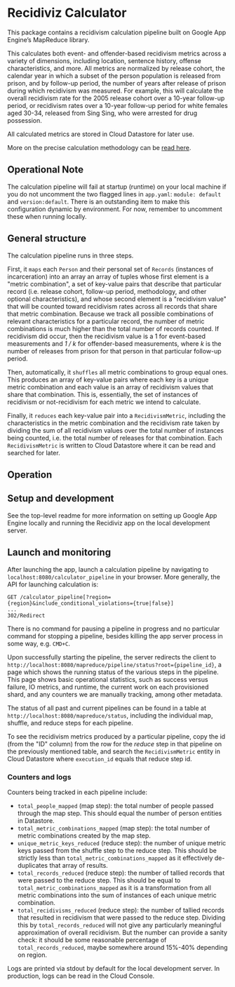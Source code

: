 # Recidiviz Calculator

This package contains a recidivism calculation pipeline built on Google App Engine’s MapReduce library.

This calculates both event- and offender-based recidivism metrics across a variety of dimensions, including location,
sentence history, offense characteristics, and more. All metrics are normalized by release cohort, the calendar year
in which a subset of the person population is released from prison, and by follow-up period, the number of years
after release of prison during which recidivism was measured. For example, this will calculate the overall recidivism
rate for the 2005 release cohort over a 10-year follow-up period, or recidivism rates over a 10-year follow-up period
for white females aged 30-34, released from Sing Sing, who were arrested for drug possession.

All calculated metrics are stored in Cloud Datastore for later use.

More on the precise calculation methodology can be [read here](TODO).

Operational Note
------

The calculation pipeline will fail at startup (runtime) on your local machine if you do not uncomment the two
flagged lines in `app.yaml`: `module: default` and `version:default`. There is an outstanding item to make this
configuration dynamic by environment. For now, remember to uncomment these when running locally.


General structure
------

The calculation pipeline runs in three steps.

First, it `maps` each `Person` and their personal set of `Records`
(instances of incarceration) into an array an array of tuples whose first element is a "metric combination",
a set of key-value pairs that describe that particular record (i.e. release cohort, follow-up period,
methodology, and other optional characteristics), and whose second element is a "recidivism value" that will
be counted toward recidivism rates across all records that share that metric combination. Because we track
all possible combinations of relevant characteristics for a particular record, the number of metric combinations
is much higher than the total number of records counted. If recidivism did occur, then the recidivism value is
a 1 for event-based measurements and _1 / k_ for offender-based measurements, where _k_ is the number of releases
from prison for that person in that particular follow-up period.

Then, automatically, it `shuffles` all metric combinations to group equal ones. This produces an array of key-value
pairs where each key is a unique metric combination and each value is an array of recidivism values that share that
combination. This is, essentially, the set of instances of recidivism or not-recidivism for each metric we intend to
calculate.

Finally, it `reduces` each key-value pair into a `RecidivismMetric`, including the characteristics in the metric
combination and the recidivism rate taken by dividing the sum of all recidivism values over the total number of
instances being counted, i.e. the total number of releases for that combination. Each `RecidivismMetric` is written
to Cloud Datastore where it can be read and searched for later.

Operation
------

## Setup and development
See the top-level readme for more information on setting up Google App Engine locally and running the Recidiviz
app on the local development server.

## Launch and monitoring
After launching the app, launch a calculation pipeline by navigating to `localhost:8080/calculator_pipeline` in
your browser. More generally, the API for launching calculation is:

```
GET /calculator_pipeline[?region={region}&include_conditional_violations={true|false}]
...
302/Redirect
```

There is no command for pausing a pipeline in progress and no particular command for stopping a pipeline, besides
killing the app server process in some way, e.g. `CMD+C`.

Upon successfully starting the pipeline, the server redirects the client to `http://localhost:8080/mapreduce/pipeline/status?root={pipeline_id}`,
a page which shows the running status of the various steps in the pipeline. This page shows basic operational
statistics, such as success versus failure, IO metrics, and runtime, the current work on each provisioned shard,
and any counters we are manually tracking, among other metadata.

The status of all past and current pipelines can be found in a table at `http://localhost:8080/mapreduce/status`,
including the individual map, shuffle, and reduce steps for each pipeline.

To see the recidivism metrics produced by a particular pipeline, copy the id (from the "ID" column) from the row for
the _reduce_ step in that pipeline on the previously mentioned table, and search the `RecidivismMetric` entity in
Cloud Datastore where `execution_id` equals that reduce step id.

### Counters and logs

Counters being tracked in each pipeline include:
* `total_people_mapped` (map step): the total number of people passed through the map step. This should equal the
number of person entities in Datastore.
* `total_metric_combinations_mapped` (map step): the total number of metric combinations created by the map step.
* `unique_metric_keys_reduced` (reduce step): the number of unique metric keys passed from the shuffle step to the
reduce step. This should be strictly less than `total_metric_combinations_mapped` as it effectively de-duplicates
that array of results.
* `total_records_reduced` (reduce step): the number of tallied records that were passed to the reduce step. This
should be equal to `total_metric_combinations_mapped` as it is a transformation from all metric combinations
into the sum of instances of each unique metric combination.
* `total_recidivisms_reduced` (reduce step): the number of tallied records that resulted in recidivism that were
passed to the reduce step. Dividing this by `total_records_reduced` will not give any particularly meaningful
approximation of overall recidivism. But the number can provide a sanity check: it should be some reasonable
percentage of `total_records_reduced`, maybe somewhere around 15%-40% depending on region.

Logs are printed via stdout by default for the local development server. In production, logs can be read
in the Cloud Console.
